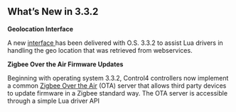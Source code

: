 
## What’s New in 3.3.2

**Geolocation Interface**

A new [interface ][1]has been delivered with O.S. 3.3.2 to assist Lua drivers in handling the geo location that was retrieved from webservices.


**Zigbee Over the Air Firmware Updates**

Beginning with operating system 3.3.2, Control4 controllers now implement a common [Zigbee Over the Air][2] (OTA) server that allows third party devices to update firmware in a Zigbee standard way. The OTA server is accessible through a simple Lua driver API

[1]:	https://snap-one.github.io/docs-driverworks-api/#geolocation-interface
[2]:	https://snap-one.github.io/docs-driverworks-api/#zigbee-ota-device-updates